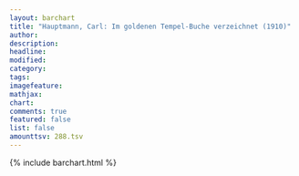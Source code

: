 ```yaml
---
layout: barchart
title: "Hauptmann, Carl: Im goldenen Tempel-Buche verzeichnet (1910)"
author:
description:
headline:
modified:
category:
tags:
imagefeature: 
mathjax: 
chart: 
comments: true
featured: false
list: false
amounttsv: 288.tsv
---
```

{% include barchart.html %}
